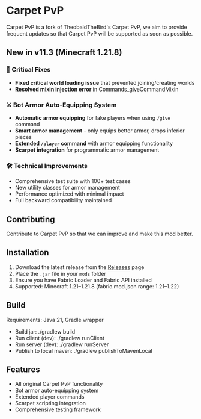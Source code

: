 # Carpet PvP

Carpet PvP is a fork of TheobaldTheBird's Carpet PvP, we aim to provide frequent updates so that Carpet PvP will be supported as soon as possible.

## New in v11.3 (Minecraft 1.21.8)

### 🔧 Critical Fixes
- **Fixed critical world loading issue** that prevented joining/creating worlds
- **Resolved mixin injection error** in Commands_giveCommandMixin

### ⚔️ Bot Armor Auto-Equipping System
- **Automatic armor equipping** for fake players when using `/give` command
- **Smart armor management** - only equips better armor, drops inferior pieces
- **Extended `/player` command** with armor equipping functionality
- **Scarpet integration** for programmatic armor management

### 🛠️ Technical Improvements
- Comprehensive test suite with 100+ test cases
- New utility classes for armor management
- Performance optimized with minimal impact
- Full backward compatibility maintained

## Contributing

Contribute to Carpet PvP so that we can improve and make this mod better.

## Installation

1. Download the latest release from the [Releases](https://github.com/AndrewCTF/Carpet-PvP/releases) page
2. Place the `.jar` file in your `mods` folder
3. Ensure you have Fabric Loader and Fabric API installed
4. Supported: Minecraft 1.21–1.21.8 (fabric.mod.json range: 1.21–1.22)

## Build

Requirements: Java 21, Gradle wrapper
- Build jar: ./gradlew build
- Run client (dev): ./gradlew runClient
- Run server (dev): ./gradlew runServer
- Publish to local maven: ./gradlew publishToMavenLocal

## Features

- All original Carpet PvP functionality
- Bot armor auto-equipping system
- Extended player commands
- Scarpet scripting integration
- Comprehensive testing framework
